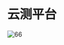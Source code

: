 # 云测平台
![66](https://user-images.githubusercontent.com/33343429/109894238-11de0b00-7cc8-11eb-9b22-c3ac9111ecdc.gif)


